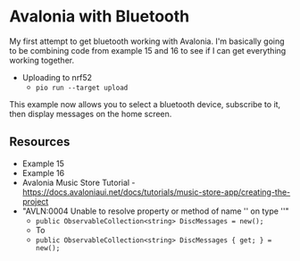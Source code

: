 # Avalonia with Bluetooth

My first attempt to get bluetooth working with Avalonia. I'm basically going to be combining code from example 15 and 16 to see if I can get everything working together.

* Uploading to nrf52
  * `pio run --target upload`

This example now allows you to select a bluetooth device, subscribe to it, then display messages on the home screen.

## Resources

* Example 15
* Example 16
* Avalonia Music Store Tutorial - https://docs.avaloniaui.net/docs/tutorials/music-store-app/creating-the-project
* "AVLN:0004	Unable to resolve property or method of name '' on type ''"
  * `public ObservableCollection<string> DiscMessages = new();`
  * To
  * `public ObservableCollection<string> DiscMessages { get; } = new();`
